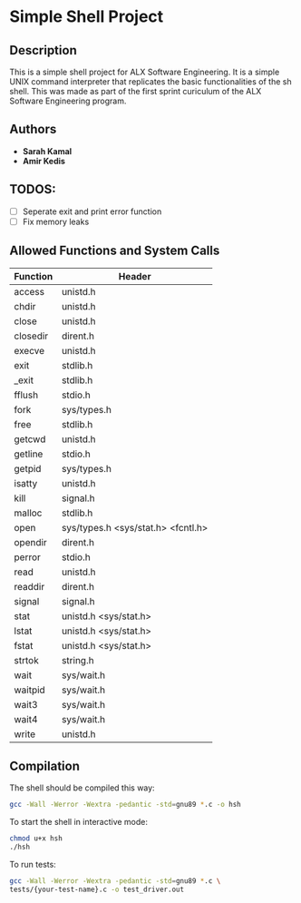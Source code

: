 # Simple Shell Project
## Description
This is a simple shell project for ALX Software Engineering. It is a simple UNIX command interpreter that replicates the basic functionalities of the sh shell. This was made as part of the first sprint curiculum of the ALX Software Engineering program.

## Authors
* **Sarah Kamal** 
* **Amir Kedis** 

## TODOS:
- [ ] Seperate exit and print error function
- [ ] Fix memory leaks

## Allowed Functions and System Calls
| Function  | Header        |
|---------- | ------------- |
| access    | unistd.h      | 
| chdir     | unistd.h      | 
| close     | unistd.h      | 
| closedir  | dirent.h      | 
| execve    | unistd.h      | 
| exit      | stdlib.h      | 
| _exit     | stdlib.h      | 
| fflush    | stdio.h       | 
| fork      | sys/types.h   | 
| free      | stdlib.h      | 
| getcwd    | unistd.h      | 
| getline   | stdio.h       | 
| getpid    | sys/types.h   | 
| isatty    | unistd.h      | 
| kill      | signal.h      | 
| malloc    | stdlib.h      | 
| open      |  sys/types.h <sys/stat.h> <fcntl.h> |
| opendir   | dirent.h      |
| perror    | stdio.h       | 
| read      | unistd.h      | 
| readdir   | dirent.h      | 
| signal    | signal.h      | 
| stat      | unistd.h <sys/stat.h> |
| lstat     | unistd.h <sys/stat.h> |
| fstat     | unistd.h <sys/stat.h> |
| strtok    | string.h      | 
| wait      | sys/wait.h    | 
| waitpid   | sys/wait.h    | 
| wait3     | sys/wait.h    | 
| wait4     | sys/wait.h    | 
| write     | unistd.h      | 

## Compilation
The shell should be compiled this way:
```bash
gcc -Wall -Werror -Wextra -pedantic -std=gnu89 *.c -o hsh
```
To start the shell in interactive mode:
```bash
chmod u+x hsh
./hsh
```

To run tests:
```bash
gcc -Wall -Werror -Wextra -pedantic -std=gnu89 *.c \
tests/{your-test-name}.c -o test_driver.out
```

